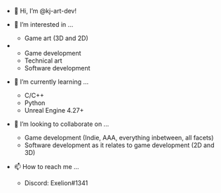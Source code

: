 - 👋 Hi, I’m @kj-art-dev!

- 👀 I’m interested in ...
  - Game art (3D and 2D)
- - Game development
  - Technical art
  - Software development
- 🌱 I’m currently learning ...
  - C/C++
  - Python
  - Unreal Engine 4.27+
- 💞️ I’m looking to collaborate on ...
  - Game development (Indie, AAA, everything inbetween, all facets)
  - Software development as it relates to game development (2D and 3D)
- 📫 How to reach me ...
  - Discord: Exelion#1341

<!---
kj-art-dev/kj-art-dev is a ✨ special ✨ repository because its `README.md` (this file) appears on your GitHub profile.
You can click the Preview link to take a look at your changes.
--->
